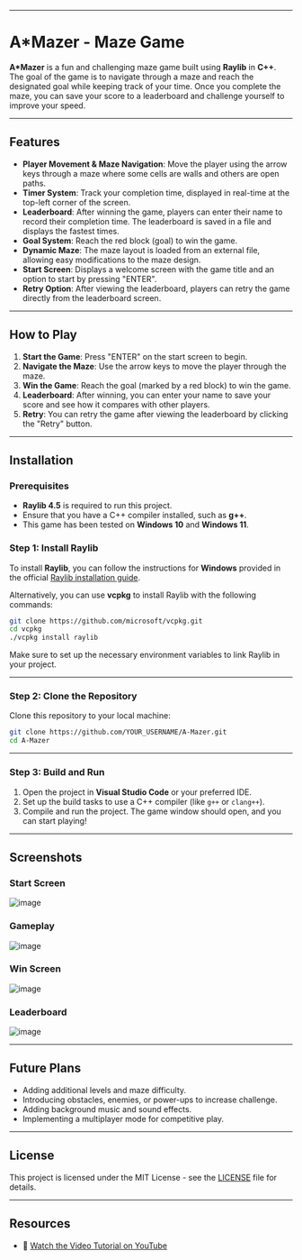 
---

# A*Mazer - Maze Game

**A*Mazer** is a fun and challenging maze game built using **Raylib** in **C++**. The goal of the game is to navigate through a maze and reach the designated goal while keeping track of your time. Once you complete the maze, you can save your score to a leaderboard and challenge yourself to improve your speed.

---

## Features

- **Player Movement & Maze Navigation**: Move the player using the arrow keys through a maze where some cells are walls and others are open paths.
- **Timer System**: Track your completion time, displayed in real-time at the top-left corner of the screen.
- **Leaderboard**: After winning the game, players can enter their name to record their completion time. The leaderboard is saved in a file and displays the fastest times.
- **Goal System**: Reach the red block (goal) to win the game.
- **Dynamic Maze**: The maze layout is loaded from an external file, allowing easy modifications to the maze design.
- **Start Screen**: Displays a welcome screen with the game title and an option to start by pressing "ENTER".
- **Retry Option**: After viewing the leaderboard, players can retry the game directly from the leaderboard screen.

---

## How to Play

1. **Start the Game**: Press "ENTER" on the start screen to begin.
2. **Navigate the Maze**: Use the arrow keys to move the player through the maze.
3. **Win the Game**: Reach the goal (marked by a red block) to win the game.
4. **Leaderboard**: After winning, you can enter your name to save your score and see how it compares with other players.
5. **Retry**: You can retry the game after viewing the leaderboard by clicking the "Retry" button.

---

## Installation

### Prerequisites

- **Raylib 4.5** is required to run this project.
- Ensure that you have a C++ compiler installed, such as **g++**.
- This game has been tested on **Windows 10** and **Windows 11**.

### Step 1: Install Raylib

To install **Raylib**, you can follow the instructions for **Windows** provided in the official [Raylib installation guide](https://github.com/raysan5/raylib/blob/master/README.md).

Alternatively, you can use **vcpkg** to install Raylib with the following commands:

```bash
git clone https://github.com/microsoft/vcpkg.git
cd vcpkg
./vcpkg install raylib
```

Make sure to set up the necessary environment variables to link Raylib in your project.

---

### Step 2: Clone the Repository

Clone this repository to your local machine:

```bash
git clone https://github.com/YOUR_USERNAME/A-Mazer.git
cd A-Mazer
```

---

### Step 3: Build and Run

1. Open the project in **Visual Studio Code** or your preferred IDE.
2. Set up the build tasks to use a C++ compiler (like `g++` or `clang++`).
3. Compile and run the project. The game window should open, and you can start playing!

---

## Screenshots

### Start Screen

![image](https://github.com/user-attachments/assets/5b8d0e4e-2284-424d-997e-f5c208e611c7)

### Gameplay

![image](https://github.com/user-attachments/assets/82609a62-bce1-42f2-81f3-3a1a950cecb7)

### Win Screen

![image](https://github.com/user-attachments/assets/f1e36234-edf4-475a-9c1a-1161260a43bb)

### Leaderboard

![image](https://github.com/user-attachments/assets/6f2763db-4aa0-45f6-97e9-649959dde0b6)

---

## Future Plans

- Adding additional levels and maze difficulty.
- Introducing obstacles, enemies, or power-ups to increase challenge.
- Adding background music and sound effects.
- Implementing a multiplayer mode for competitive play.

---

## License

This project is licensed under the MIT License - see the [LICENSE](LICENSE) file for details.

---

## Resources

- 🎥 [Watch the Video Tutorial on YouTube](https://www.youtube.com/watch?v=PaAcVk5jUd8)

